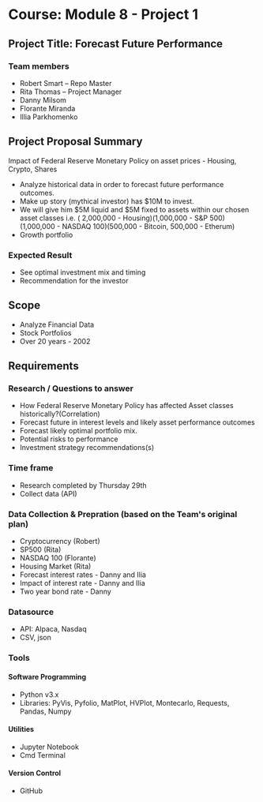 # Course: Module 8 - Project 1
## Project Title: Forecast Future Performance

### Team members
- Robert Smart – Repo Master
- Rita Thomas – Project Manager
- Danny Milsom
- Florante Miranda
- Illia Parkhomenko

## Project Proposal Summary
Impact of Federal Reserve Monetary Policy on asset prices - Housing, Crypto, Shares

- Analyze historical data in order to forecast future performance outcomes.
- Make up story (mythical investor) has $10M to invest.
- We will give him $5M liquid and $5M fixed to assets within our chosen asset classes i.e. ( 2,000,000 - Housing)(1,000,000 - S&P 500)(1,000,000 - NASDAQ 100)(500,000 - Bitcoin, 500,000 - Etherum) 
- Growth portfolio

### Expected Result
- See optimal investment mix and timing
- Recommendation for the investor 

## Scope
- Analyze Financial Data
- Stock Portfolios
- Over 20 years - 2002

## Requirements
### Research / Questions to answer
- How Federal Reserve Monetary Policy has affected Asset classes historically?(Correlation)
- Forecast future in interest levels and likely asset performance outcomes
- Forecast likely optimal portfolio mix. 
- Potential risks to performance
- Investment strategy recommendations(s)

### Time frame
- Research completed by Thursday 29th
- Collect data (API)

### Data Collection & Prepration (based on the Team's original plan)
- Cryptocurrency (Robert)
- SP500 (Rita)
- NASDAQ 100 (Florante)
- Housing Market (Rita)
- Forecast interest rates - Danny and Ilia
- Impact of interest rate - Danny and Ilia
- Two year bond rate - Danny 

### Datasource
- API: Alpaca, Nasdaq
- CSV, json

### Tools
#### Software Programming
- Python v3.x
- Libraries: PyVis, Pyfolio, MatPlot, HVPlot, Montecarlo, Requests, Pandas, Numpy
#### Utilities
- Jupyter Notebook
- Cmd Terminal
#### Version Control
- GitHub
